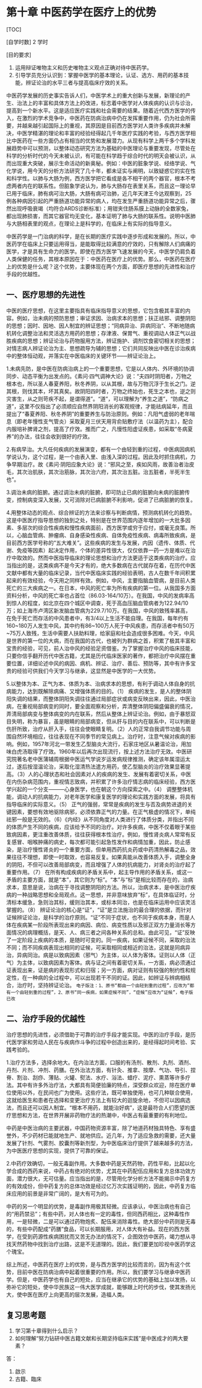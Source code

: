 # 第十章 中医药学在医疗上的优势

[TOC]

[自学时数]    2 学时

[目的要求] 
1. 运用辩证唯物主义和历史唯物主义观点正确对待中医药学。
2. 引导学员充分认识到：掌握中医学的基本理论，认证、选方、用药的基本技能，辨证论治的水平三者与提高临床疗效的关系。

中医药学发展的历史事实告诉人们，中医学术上的重大创新与发展，新理论的产生、治法上的丰富和具体方法上的改进，标志着中医学对人体疾病的认识与诊治，提高到一个新水平。这是适应医疗实践和社会需要的结果。随着近代西方医学的传入，在激烈的学术竞争中，中医药在防病治病中仍在发挥重要作用，仍为社会所需要，并越来越引起国际上的重视，其原因是目前西方医学对人类许多疾病并未解决，中医学精湛的理论和丰富的经验经得起几千年医疗实践的考验，与西方医学相比中医药在一些方面仍占有相当的优势和发展潜力。从现有科学上两千多个学科发展趋势中可以预测，以整体动态研究方法为基础的中医理论与重要发现，尽管处在科学的分析时代的今天未被认识，有可能在科学趋于综合时代的明天会被认识，从而出现重大突破，展示生命活动的新奥秘。例如：中医的脏象学说、经络学说、气化学说，用今天的分析方法研究了几十年，都未证实与阐明，以致疑惑它的实在性和科学性。以肺与大肠为例，西方医学把它看成是各不相干的两个器官，根本不考虑两者内在的联系性。但脏象学说认为，肺与大肠存在表里关系，而且这一理论早已用于临床，肺有病可治大肠，大肠有病可治肺，近几年天津王今达观察到，25例各种病因引起的严重肠道功能异常的病人，均在发生严重肠道功能异常之后，骤然出现呼吸衰竭（均符合ARDS诊断标准）；用钳夹住肠系膜上动脉的全数家兔，都出现肺损害，而其它器官均无变化，基本证明了肺与大肠的联系性。说明中医肺与大肠相表里的观点，在理论上是科学的，在临床上有实际的指导意义。

中医药学是一门治病的科学，是在长期的医疗实践中逐步形成和发展的。所以，中医药学在临床上只要运用得当，是能取得比较满意的疗效的，只有解除人们病痛的医学，才是具有生命力的医学。即使在西方医学飞速发展的今天，中医学仍肩负着人类保健的任务，其根本原因在于：中医药在医疗上的优势。那么，中医药在医疗上的优势是什么呢？这个优势，主要体现在两个方面，即医疗思想的先进性和治疗手段的优越性。

## 一、医疗思想的先进性

中医的医疗思想，在这里主要指具有临床指导意义的思想，它包含极其丰富的内容。例如，治未病的预防思想；审证求因、治病求本的思想；扶正祛邪、调整阴阳的思想；因时、因地、因人制宜的辨证思想；“同病异治、异病同治”、不断地随病机转化调整治法和灵活选方用药的思想；存津液、保胃气、重视调动人体正气以战胜疾病的思想；辨证论治与药物服用方法，辨证施护、调剂饮食密切相关的思想；对情志病人辨证论治为主、思想疏导为辅的思想；它们共同反映出中医在诊治疾病中的整体恒动观，并落实在中医临床的关键环节——辨证论治上。

1.未病先防，是中医在防病治病上的一个重要思想，它是以人体内、外环境的协调同步、动态平衡为出发点的。《素问·四气调神大论》说：“夫四时阴阳者，万物之根本也，所以圣人春夏养阳，秋冬养阴，以从其根，故与万物沉浮于生长之门。逆其根，则伐其本，坏其真矣。故阴阳四时者，万物之终始也，死生之本也，逆之则灾害生，从之则苛疾不起，是谓得道”。“道”，可以理解为“养生之道”，“防病之道”，这里不仅指出了必须顺应自然界阴阳消长的客观规律，才能祛病延年，而且提出了“春夏养阳、秋冬养阴”的重要养生与防治原则。例如：凡阳气虚弱的老年喘息（即老年慢性支气管炎）采取夏月三伏天用背俞贴敷疗法（以温药为主），配合内服培补脾肾之剂，提高了疗效。推而广之，凡慢性阳虚证疾患，如采取“冬病夏养”的办法，往往会收到很好的疗效。

2.有病早治。大凡任何疾病的发展演变，都有一个由轻到重的过程，中医病因病机学说认为，这个过程，是一个由表入里、由浅入深的过程。因此及时抓住病机，力争早期治疗。故《素问·阴阳应象大论》说：“邪风之至，疾如风雨，故善治者治皮毛，其次治肌肤，其次治筋脉，其次治六府，其次治五脏。治五脏者，半死半生也”。

3.调治未病的脏腑。通过调治未病的脏腑，即可防止已病的脏腑向未病的脏腑传变，控制病变深入发展，又可消除对已病脏腑不利影响，促进了已病脏腑的恢复。

4.用整体动态的观点、综合辨证的方法来诊察与判断病情，预测病机转化的趋势。这是中医医疗指导思想的独到之处，特别是在世界范围内逐年增加的一大批多因素、多层次的综合性疾病和慢性疾病面前，西方医学或穷于应付，或毫无良策。所以，心脑血管病、肿瘤病、自身感染性疾病、自体免疫性疾病、病毒所致疾病，是目前西方医学号称的“五大难关”。这些疾病的发生与发展，内因（遗传、体质、代谢、免疫等因素）起决定作用，个体的差异性很大，仅仅依靠一药一方是难以在治疗中取效的。然而中医指导临床的理论思想和治疗方法更适于这类疾病的治疗。应当指出的是，这类疾病不是今天才有的，绝大多数病在古代就存在着，在历代中医文献中都有大量的临床记录，当代中医临床实践的经验表明，古人在数千年间积累起来的有效经验，今天用之同样有效。例如，中风，主要指脑血管病，是目前人类死亡的三大疾病之一。在日本，中风的死亡率为所有疾病的第一位。从我国多方面资料分析，中风的死亡率也占首位（86.03-164/10万）。在我国，中风的发病率高到惊人的程度，如北京在四个城区中调查，死于高血压脑血管病者为122.94/10万；如上海市卢湾区新发脑血管病为229.7/10万。在我国，中风的致残率甚高，在免于死亡而存活的中风患者中，有3/4以上生活不能自理。在我国，每年约有160~180万人发生中风，其中约有86~100万人死于中风疾患，而存活者中有50万~75万人致残，生活中需要人扶助料理，给家庭和社会造成很多困难。今天，中风是世界的第一位的大病，而在我国的古代，也被列为群病之首，积累了极其丰富和宝贵的经验，可见，前人治中风的经验足资借鉴。为了掌握治疗中风的临床技能，只要你信手翻开历代中医古籍，尤其是历代临床医家的著作，都把治疗中风摆在重要位置，详细论述中风的病因、病机、辨证、治疗、善后、预防等，其中有许多宝贵的经验可供我们今天学习与继承，这显然是中医学的一大优势。

5.以整体为本、正气为本、体质为本、治病求本的思想，有利于调动人体自身的抗病能力，达到既解除病痛、又增强体质的目的。（1） 疾病的发生，是人的整体阴阳失调的结果，而整体阴阳失调往往通过局部症状或病变反映出来，因此，中医治病，在重视局部病变的同时，要全面观察和分析，弄清整体阴阳偏盛偏衰的情况，弄清局部病变与整体病变的内在联系，然后从整体上辨证论治。例如，由于暴怒双目失明，称为暴盲，虽是眼睛的局部病变，但从肝与目的内在联系中，可以判断是伤肝所致，治疗从肝入手，往往会使眼睛复明。（2）人的正常自我调节功能与周围自然环境相应，往往表现在不同季节的常见病上。治疗时，注意气候对疾病的影响。例如，1957年河北一带发生乙型脑炎大流行，石家庄地区从暑温论治，用加味白虎汤取得了疗效。1960年以后再次出现流行，按上述方法治疗无效。中医研究院著名老中医蒲辅周根据中医运气学说岁运发病规律推测，确定该年属湿运太过，遂后按湿温论治，采取化湿清热法遣方用药，使乙型脑炎的治疗效果显著提高。（3）人的心理状态和社会因素对人的疾病的发生、发展有着密切关系，中医在内伤杂病范围内，重视情志致病，并积累了许多治疗情志病的临床经验，西方医学兴起的一个分支———心身医学，也在朝这个方向探索之中。（4） 调整整体机能，调动人的抗病能力，对老年医学和康复医学的理论和实践方面的发展，将具有指导临床的实际意义。（5） 正气的强弱，常常是疾病的发生与否及病势进退的关键因素，要想有效地驱除病邪，必须依靠正气的力量。在正气极虚的情况下，单纯祛邪一般是无效的。（6）《内经》从不同角度对人类进行了体质分类，并指出不同的体质产生不同的疾病，应该给予不同的治疗。对许多疾病，中医不仅着眼于某些致病因素，更注重改善体质，往往获得根本性治疗。例如，慢性肾炎病人常常有反复感冒、咽喉肿痛的病史，每次都可能引起急性发作和病情加重，因此，防止感染，是治疗慢性肾炎的一个重要方面，但单用西药抗炎药或中药清热解毒之品，效果往往不理想，即使一时取效，也容易反复。如果真能从改善体质入手，调整全身的阴阳，不但可以改善局部病变，而且增强了人体的抗病能力，对肾炎的治疗起了重要作用。（7） 在所有构成疾病的矛盾关系中，起主导作用的矛盾关系，或这一矛盾的主要方面，就是“本”，其它则为“标”。“本”与“标”是相比较而存在的，治病求本，意思是说，治病在于寻找调整阴阳的方法。所以，治病求本，是中医治疗疾病的一种战略思想和全局观点。这一思想，并非意味放弃“标”，在具体临证时，分清标本缓急，急则治其标，缓则治其本，或标本同治，也是在临床运用中应该灵活掌握的。（8） 辨证论治的核心是“证”，“证”是立法施治的最合理的依据，而针对证候辨证论治，是科学的治疗原则。“证”不同于症状，也不同于疾病本身，而是人体在疾病某一阶段所表现出来的病因、病位、病变性质以及邪正双方力量消长等方面情况的病理概括，是天、人、病三者之间各种关系的总和。由此可见，“证”反映了一定阶段上疾病的本质，是随时可变的。同一疾病，如果证候不同，采取的治法不同；而不同疾病表现出相同的证候，可采取相同或相近的治法，这就是同病异治，异病同治。病是以致病因素（邪气）为主体，以人体为客体。证则以人体（正气）为主体，以致病因素为客体。病与证之间有着密切关系，一方面，病必须通过证表现出来，证是病的表现形式和归宿；另一方面，病对证则有较强的制约性和规定性，在一种病的全过程中，可以出现若干不同的证。因此，如辨证与辨病相结合，治疗时，坚持辨证论治。
`电子版注：1、原书“都由一个由轻到重的过程”，应改为“都有一个由轻到重的过程”，2、原书“同一疾病，如果症候不同”，“症候”应改为“证候”，电子版已改`

## 二、治疗手段的优越性

治疗思想的先进性，必须借助于可靠的治疗手段才能实现。中医的治疗手段，是历代医学家和劳动人民在与疾病作斗争的过程中创造出来的，是经得起时间考验、实践考验的。

1.治疗方法多，选择余地大。在内治法方面，口服的有汤剂、散剂、丸剂、酒剂、丹剂、片剂、冲剂、药膳。在外治法方面，有针灸、推拿、按摩、气功、导引、捏脊、割治、刮痧、薄贴、火罐、熨法、水疗、浴法、蜡疗、泥疗、熏蒸等许多疗法。其中有许多外治疗法，大都具有简便验廉的特点，深受群众欢迎，除在医疗单位使用以外，在民间也广为使用。这些疗法，既可单独使用，也可几种联合使用，这就给医生和患者在选择和变更治疗方法上有较大的迴旋余地，不但可以因病选法，而且还可以因人制宜。“根本不用药，就能治好病”，这是最符合人们愿望的医疗思想和方法，在世界开展非药物疗法的热潮中，中医占有最重要的有利地位。

中药是中医治病的主要武器，中国药物资源丰富，除了地道药材独具特色、享有盛誉外，不少药材已能就地生产、就地供应。近几年，为了适应急救的需要，还大量发展了针剂、气雾剂、胶囊剂等新剂型，为中医临床治疗提供了越来越多的方法，为中医医疗思想的实现，提供了可靠的保证。

2.中药疗效确切，一般无毒副作用。大多数中药是天然药物，药性平和，比起以化学合成的西药来说，中药占有绝对的优势，尤其在中药配伍应用和复方总体功效方面，潜力很大，无可估量。应当指出的是，尽管用化学分析方法不能揭示中药复方的有效成份，但中药复方的总体功效是经过亿万次实践证明的，因此，中药复方临床应用的前景是非常广阔的，是大有可为的。

中药的另一个明显的优势，是毒副作用极其轻微。应该承认，中医治病也有自己的“用药禁忌”；有些中药，对人体也有一定的毒性，但同西药相比，这种毒性作用，一是轻微，二是可以通过药物炮炙、配伍来消除毒性。绝大部分中药则是无毒的，有些中药配成“药膳”食品，可以长期服用，对人体大有补益。现在的西方医学，在受到药源性疾病困扰而又苦无办法的情况下，企图效仿中医药，竭力想从寻找天然药物中找到治疗出路，这是不无道理的。因此，我们要更加珍视中医药学这个瑰宝。

综上所述，中医药在医疗上的优势，是与西方医学的比较而言的，因为有这个优势，目前中医在防病治病中起着很重要的作用。所以，我们要学习与继承中医药学。但是，中医药学也有自己的短处，应当在继承它的优势的基础上加以发扬，以弥补它的短处，使中华民族这一伟大医学成就，能够跟上时代的步伐，使其发扬光大，使中医在医疗上向更高的层次发展，造福人类。

## 复习思考题
1. 学习第十章得到什么启示？
2. 如何理解“努力钻研中医古籍文献和长期坚持临床实践”是中医成才的两大要素？

答：
1. 啟示
2. 古籍、臨床

